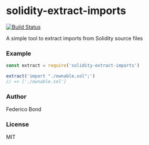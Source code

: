 solidity-extract-imports
========================

[![Build Status](https://travis-ci.org/federicobond/solidity-extract-imports.svg?branch=master)](https://travis-ci.org/federicobond/solidity-extract-imports)

A simple tool to extract imports from Solidity source files

### Example


```javascript
const extract = require('solidity-extract-imports')

extract('import "./ownable.sol";')
// => ['./ownable.sol']
```

### Author

Federico Bond

### License

MIT
